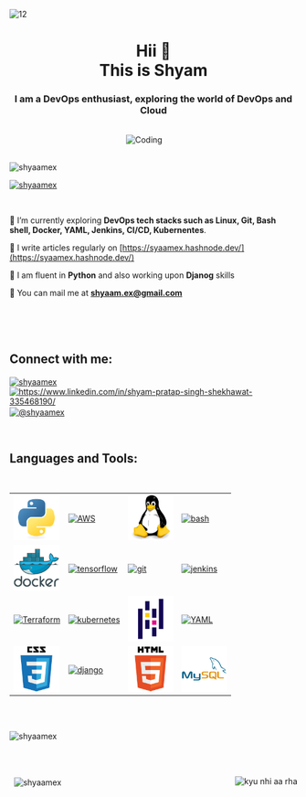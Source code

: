![12](https://user-images.githubusercontent.com/115785301/214272647-7f9b9aad-fed6-4b90-9a5e-3ff3193e88c0.png)










<h1 align="center" >Hii 👋 <br>This is Shyam</h1>
<h3 align="center">I am a DevOps enthusiast, exploring the world of DevOps and Cloud </h3>

<br>

<img align="right" alt="Coding" width="300" src="https://user-images.githubusercontent.com/115785301/215174882-aed36c79-267c-4b48-b126-a40eb0788e5c.gif">

<br>


<br>
<p align="left"> <img src="https://komarev.com/ghpvc/?username=shyaamex&label=Profile%20views&color=0e75b6&style=flat" alt="shyaamex" /> </p>

<p align="left"> <a href="https://twitter.com/shyaamex" target="blank"><img src="https://img.shields.io/twitter/follow/shyaamex?logo=twitter&style=for-the-badge" alt="shyaamex" /></a> </p>        
<br>

📌 I’m currently exploring **DevOps tech stacks such as Linux, Git, Bash shell, Docker, YAML, Jenkins, CI/CD, Kubernentes**.


📌 I  write articles regularly on [https://syaamex.hashnode.dev/](https://syaamex.hashnode.dev/)

📌 I am fluent in **Python** and also working upon **Djanog** skills

📌 You can mail me at  **shyaam.ex@gmail.com**








<br>
<br>
<br>
<h2 align="left">Connect with me:</h2>
<p align="left">
<a href="https://twitter.com/shyaamex" target="blank"><img align="center" src="https://raw.githubusercontent.com/rahuldkjain/github-profile-readme-generator/master/src/images/icons/Social/twitter.svg" alt="shyaamex" height="30" width="40" /></a>
<a href="https://linkedin.com/in/https://www.linkedin.com/in/shyam-pratap-singh-shekhawat-335468190/" target="blank"><img align="center" src="https://raw.githubusercontent.com/rahuldkjain/github-profile-readme-generator/master/src/images/icons/Social/linked-in-alt.svg" alt="https://www.linkedin.com/in/shyam-pratap-singh-shekhawat-335468190/" height="30" width="40" /></a>
<a href="https://syaamex.hashnode.dev/" target="blank"><img align="center" src="https://seeklogo.com/images/H/hashnode-logo-B114767E70-seeklogo.com.png" alt="@shyaamex" height="30" width="40" /></a>
</p>











<br>
<h2 align="left">Languages and Tools:</h2>

<br>
<p align="left"> 
  <table>
    <tr>
      <td>
        <a href="https://www.python.org" target="_blank" rel="noreferrer"> <img src="https://raw.githubusercontent.com/devicons/devicon/master/icons/python/python-original.svg" alt="python" width="80" height="80"/> </a>
      </td>
      <td>
       <a href="https://aws.amazon.com/?nc2=h_lg" target="_blank" rel="noreferrer"> <img src="https://user-images.githubusercontent.com/115785301/220716651-37d7a603-7e71-40d8-bdc6-b55cf3006bd6.png" alt="AWS" width="80" height="80"/> </a> 
      </td>
      <td>
        <a href="https://www.linux.org/" target="_blank" rel="noreferrer"> <img src="https://raw.githubusercontent.com/devicons/devicon/master/icons/linux/linux-original.svg" alt="linux" width="80" height="80"/> </a>
      </td>
      <td>
        <a href="https://www.gnu.org/software/bash/" target="_blank" rel="noreferrer"> <img src="https://encrypted-tbn0.gstatic.com/images?q=tbn:ANd9GcQt5iGGIZHHvZBaHsZf_EqDc_Fyoy7mKOXoNoBWpRzzDtVWQS5r75LcY7GsvdEH5Hv3UG8&usqp=CAU" alt="bash" width="80" height="80"/> </a> 
      </td>
    </tr>
    <tr>
      <td>
        <a href="https://www.docker.com/" target="_blank" rel="noreferrer"> <img src="https://raw.githubusercontent.com/devicons/devicon/master/icons/docker/docker-original-wordmark.svg" alt="docker" width="80" height="80"/> </a> 
      </td>
      <td>
  <a href="https://go.dev/" target="_blank" rel="noreferrer"> <img src="https://go.dev/blog/go-brand/Go-Logo/PNG/Go-Logo_Blue.png" alt="tensorflow" width="80" height="80"/> </a> 
      </td>
      <td>
  <a href="https://git-scm.com/" target="_blank" rel="noreferrer"> <img src="https://www.vectorlogo.zone/logos/git-scm/git-scm-icon.svg" alt="git" width="80" height="80"/> </a> 
      </td>
      <td>
  <a href="https://www.jenkins.io/" target="_blank" rel="noreferrer"> <img src="https://upload.wikimedia.org/wikipedia/commons/thumb/e/e9/Jenkins_logo.svg/1200px-Jenkins_logo.svg.png" alt="jenkins" width="80" height="80"/> </a>
      </td>
    </tr>
    <tr>
      <td>
  <a href="https://www.terraform.io/" target="_blank" rel="noreferrer"> <img src="https://user-images.githubusercontent.com/115785301/220713814-009a1f15-8eda-4127-be17-becd9bc3f8d5.png" alt="Terraform" width="80" height="80"/> </a> 
      </td>
      <td>
  <a href="https://kubernetes.io/" target="_blank" rel="noreferrer"> <img src="https://user-images.githubusercontent.com/115785301/220714778-48c9c6ef-78f3-478b-bbdf-b8864b091cca.png" alt="kubernetes" width="80" height="80"/> </a> 
      </td>
      <td>
  <a href="https://pandas.pydata.org/" target="_blank" rel="noreferrer"> <img src="https://raw.githubusercontent.com/devicons/devicon/2ae2a900d2f041da66e950e4d48052658d850630/icons/pandas/pandas-original.svg" alt="pandas" width="80" height="80"/> </a> 
      </td>
      <td>
  <a href="https://en.wikipedia.org/wiki/YAML" target="_blank" rel="noreferrer"> <img src="https://user-images.githubusercontent.com/115785301/213389512-f32778bf-159a-403c-99ca-7fd3b43b68c0.png" alt="YAML" width="80" height="80"/> </a> 
      </td>
    </tr>
    <tr>
      <td>
         <a href="https://www.w3schools.com/css/" target="_blank" rel="noreferrer"> <img src="https://raw.githubusercontent.com/devicons/devicon/master/icons/css3/css3-original-wordmark.svg" alt="css3" width="80" height="80"/> </a> 
      </td>
      <td>
  <a href="https://www.djangoproject.com/" target="_blank" rel="noreferrer"> <img src="https://cdn.worldvectorlogo.com/logos/django.svg" alt="django" width="80" height="80"/> </a>
      </td>
      <td>
  <a href="https://www.w3.org/html/" target="_blank" rel="noreferrer"> <img src="https://raw.githubusercontent.com/devicons/devicon/master/icons/html5/html5-original-wordmark.svg" alt="html5" width="80" height="80"/> </a>  
      </td>
      <td>
  <a href="https://www.mysql.com/" target="_blank" rel="noreferrer"> <img src="https://raw.githubusercontent.com/devicons/devicon/master/icons/mysql/mysql-original-wordmark.svg" alt="mysql" width="80" height="80"/> </a> 
      </td>
    </tr>
    </table>
</p>
<br>
<br>
 <p>&nbsp;<img align="left" src="https://github-readme-stats.vercel.app/api/top-langs?username=shyaamex&show_icons=true&locale=en&layout=compact&theme=dark" alt="shyaamex" /></p>                              
<!--<p>&nbsp;<img align="left" src="https://github-readme-stats.vercel.app/api/top-langs?username=shyaamex&show_icons=true&locale=en&layout=compact" alt="shyaamex" /></p>-->
<br>
<br>
<p>&nbsp;<img align="right" src="https://github-readme-stats.vercel.app/api?username=shyaamex&show_icons=true&locale=en&theme=dark" alt= "kyu nhi aa rha"/> <img align="center" src="https://github-readme-streak-stats.herokuapp.com/?user=shyaamex&theme=dark" alt="shyaamex" /></p>


























